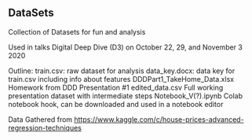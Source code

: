 ## DataSets
Collection of Datasets for fun and analysis

Used in talks Digital Deep Dive (D3) on October 22, 29, and November 3 2020

Outline:
  train.csv:                       raw dataset for analysis
  data_key.docx:                   data key for train.csv including info about features
  DDDPart1_TakeHome_Data.xlsx      Homework from DDD Presentation #1
  edited_data.csv                  Full working presentation dataset with intermediate steps
  Notebook_V(?).ipynb              Colab notebook hook, can be downloaded and used in a notebook editor

Data Gathered from https://www.kaggle.com/c/house-prices-advanced-regression-techniques

